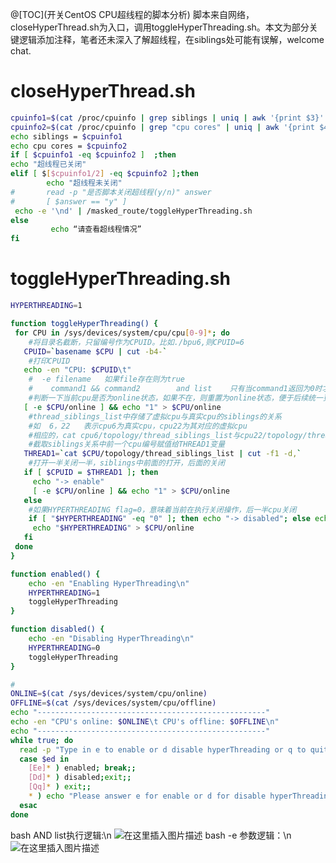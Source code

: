 @[TOC](开关CentOS CPU超线程的脚本分析)
脚本来自网络，closeHyperThread.sh为入口，调用toggleHyperThreading.sh。本文为部分关键逻辑添加注释，笔者还未深入了解超线程，在siblings处可能有误解，welcome chat.
# closeHyperThread.sh
```bash
cpuinfo1=$(cat /proc/cpuinfo | grep siblings | uniq | awk '{print $3}' | tr -d ' ')
cpuinfo2=$(cat /proc/cpuinfo | grep "cpu cores" | uniq | awk '{print $4}' | tr -d ' ')
echo siblings = $cpuinfo1
echo cpu cores = $cpuinfo2
if [ $cpuinfo1 -eq $cpuinfo2 ]  ;then
echo "超线程已关闭"
elif [ $[$cpuinfo1/2] -eq $cpuinfo2 ];then
        echo "超线程未关闭"
#       read -p "是否脚本关闭超线程(y/n)" answer
#       [ $answer == "y" ]
 echo -e '\nd' | /masked_route/toggleHyperThreading.sh
else
         echo “请查看超线程情况”
fi
```

# toggleHyperThreading.sh
```bash
HYPERTHREADING=1

function toggleHyperThreading() {
 for CPU in /sys/devices/system/cpu/cpu[0-9]*; do
	#将目录名截断，只留编号作为CPUID。比如./bpu6,则CPUID=6
   CPUID=`basename $CPU | cut -b4-`
	#打印CPUID
   echo -en "CPU: $CPUID\t"
	#  -e filename   如果file存在则为true
	#    command1 && command2        and list    只有当command1返回为0时才会执行command2
	#判断一下当前cpu是否为online状态，如果不在，则重置为online状态，便于后续统一更改
   [ -e $CPU/online ] && echo "1" > $CPU/online
	#thread_siblings_list中存储了虚拟cpu与真实cpu的siblings的关系
	#如  6，22   表示cpu6为真实cpu，cpu22为其对应的虚拟cpu
	#相应的，cat cpu6/topology/thread_siblings_list与cpu22/topology/thread_siblings_list会得到完全相同的结果， 即6，22
	#截取siblings关系中前一个cpu编号赋值给THREAD1变量
   THREAD1=`cat $CPU/topology/thread_siblings_list | cut -f1 -d,`
	#打开一半关闭一半，siblings中前面的打开，后面的关闭
   if [ $CPUID = $THREAD1 ]; then
     echo "-> enable"
     [ -e $CPU/online ] && echo "1" > $CPU/online
   else
	#如果HYPERTHREADING flag=0，意味着当前在执行关闭操作，后一半cpu关闭
    if [ "$HYPERTHREADING" -eq "0" ]; then echo "-> disabled"; else echo "-> enabled"; fi
     echo "$HYPERTHREADING" > $CPU/online
   fi
 done
}

function enabled() {
    echo -en "Enabling HyperThreading\n"
    HYPERTHREADING=1
    toggleHyperThreading
}

function disabled() {
    echo -en "Disabling HyperThreading\n"
    HYPERTHREADING=0
    toggleHyperThreading
}

#
ONLINE=$(cat /sys/devices/system/cpu/online)
OFFLINE=$(cat /sys/devices/system/cpu/offline)
echo "---------------------------------------------------"
echo -en "CPU's online: $ONLINE\t CPU's offline: $OFFLINE\n"
echo "---------------------------------------------------"
while true; do
  read -p "Type in e to enable or d disable hyperThreading or q to quit [e/d/q] ?" ed
  case $ed in
    [Ee]* ) enabled; break;;
    [Dd]* ) disabled;exit;;
    [Qq]* ) exit;;
    * ) echo "Please answer e for enable or d for disable hyperThreading.";;
  esac
done
```

bash AND list执行逻辑:\n ![在这里插入图片描述](https://img-blog.csdnimg.cn/1bae1816ca6f49259e090047eb65c908.png#pic_center)
bash  -e 参数逻辑：\n
![在这里插入图片描述](https://img-blog.csdnimg.cn/c386b8275f54482db1a8fbe5edc3974f.png#pic_center)

